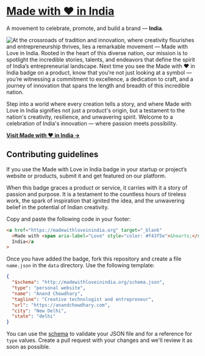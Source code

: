 # [Made with ♥️ in India](https://madewithloveinindia.org)

A movement to celebrate, promote, and build a brand — **India**.

![At the crossroads of tradition and innovation, where creativity flourishes and entrepreneurship thrives, lies a remarkable movement — Made with Love in India. Rooted in the heart of this diverse nation, our mission is to spotlight the incredible stories, talents, and endeavors that define the spirit of India’s entrepreneurial landscape. Next time you see the Made with ♥️ in India badge on a product, know that you’re not just looking at a symbol — you’re witnessing a commitment to excellence, a dedication to craft, and a journey of innovation that spans the length and breadth of this incredible nation.](https://github.com/MadeWithLoveInIndia/MadeWithLoveInIndia/assets/2841780/60064211-a66e-486c-870c-3f2e17b4b694)

Step into a world where every creation tells a story, and where Made with Love in India signifies not just a product's origin, but a testament to the nation's creativity, resilience, and unwavering spirit. Welcome to a celebration of India's innovation — where passion meets possibility.

[**Visit Made with ♥️ in India →**](https://madewithloveinindia.org)

## Contributing guidelines

If you use the Made with Love in India badge in your startup or project’s website or products, submit it and get featured on our platform.

When this badge graces a product or service, it carries with it a story of passion and purpose. It is a testament to the countless hours of tireless work, the spark of inspiration that ignited the idea, and the unwavering belief in the potential of Indian creativity.

Copy and paste the following code in your footer:

```html
<a href="https://madewithloveinindia.org" target="_blank"
  >Made with <span aria-label="Love" style="color: #f43f5e">&hearts;</span> in
  India</a
>
```

Once you have added the badge, fork this repository and create a file `name.json` in the `data` directory. Use the following template:

```json
{
  "$schema": "http://madewithloveinindia.org/schema.json",
  "type": "personal website",
  "name": "Anand Chowdhary",
  "tagline": "Creative technologist and entrepreneur",
  "url": "https://anandchowdhary.com",
  "city": "New Delhi",
  "state": "delhi"
}
```

You can use the [schema](https://madewithloveinindia.org/schema.json) to validate your JSON file and for a reference for `type` values. Create a pull request with your changes and we'll review it as soon as possible.
